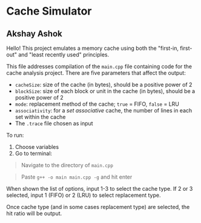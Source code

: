 # Cache Simulator
## Akshay Ashok

Hello! This project emulates a memory cache using both the "first-in, first-out" and "least recently used" principles.

This file addresses compilation of the `main.cpp` file containing code for the cache analysis project. There are five parameters that affect the output: 
* `cacheSize`: size of the cache (in bytes), should be a positive power of 2
* `blockSize`: size of each block or unit in the cache (in bytes), should be a positive power of 2
* `mode`: replacement method of the cache; `true` = FIFO, `false` = LRU
* `associativity`: for a *set associative* cache, the number of lines in each set within the cache
* The `.trace` file chosen as input

To run:
1. Choose variables
2. Go to terminal:
  > Navigate to the directory of `main.cpp`

  > Paste `g++ -o main main.cpp -g` and hit enter

When shown the list of options, input 1-3 to select the cache type. If 2 or 3 selected, input 1 (FIFO) or 2 (LRU) to select replacement type.

Once cache type (and in some cases replacement type) are selected, the hit ratio will be output.
